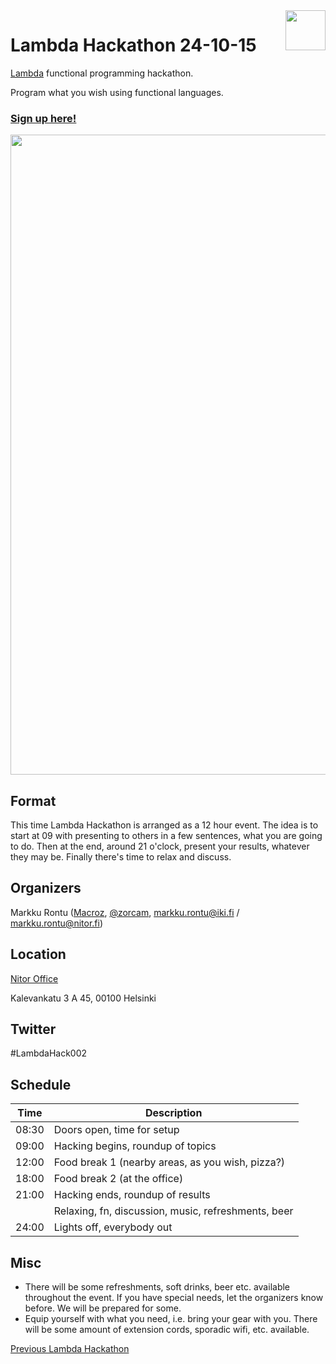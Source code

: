 <img src="https://raw.github.com/NitorCreations/LambdaHackathon/master/images/lambda.png" height="64" align="right">

# Lambda Hackathon 24-10-15

[Lambda](https://wiki.helsinki.fi/display/lambda/) functional programming hackathon.

Program what you wish using functional languages.

### [Sign up here!](https://www.eventbrite.co.uk/e/lambda-hackathon-24-10-15-tickets-18939945888)

<img src="https://raw.github.com/NitorCreations/LambdaHackathon/master/images/nitor.jpg" width="1024" />

## Format

This time Lambda Hackathon is arranged as a 12 hour event. The idea is to start at 09 with presenting to others in a few sentences, what you are going to do. Then at the end, around 21 o'clock, present your results, whatever they may be. Finally there's time to relax and discuss. 

## Organizers

Markku Rontu ([Macroz](https://github.com/Macroz), [@zorcam](https://twitter.com/zorcam), markku.rontu@iki.fi / markku.rontu@nitor.fi)

## Location

[Nitor Office](https://www.nitor.fi)

Kalevankatu 3 A 45, 00100 Helsinki

## Twitter

\#LambdaHack002

## Schedule

| Time  | Description
| ----- | -----------
| 08:30 | Doors open, time for setup
| 09:00 | Hacking begins, roundup of topics
| 12:00 | Food break 1 (nearby areas, as you wish, pizza?)
| 18:00 | Food break 2 (at the office)
| 21:00 | Hacking ends, roundup of results
|       | Relaxing, fn, discussion, music, refreshments, beer
| 24:00 | Lights off, everybody out

## Misc

- There will be some refreshments, soft drinks, beer etc. available throughout the event. If you have special needs, let the organizers know before. We will be prepared for some.
- Equip yourself with what you need, i.e. bring your gear with you. There will be some amount of extension cords, sporadic wifi, etc. available.

[Previous Lambda Hackathon](https://wiki.helsinki.fi/display/lambda/Hackathon)
